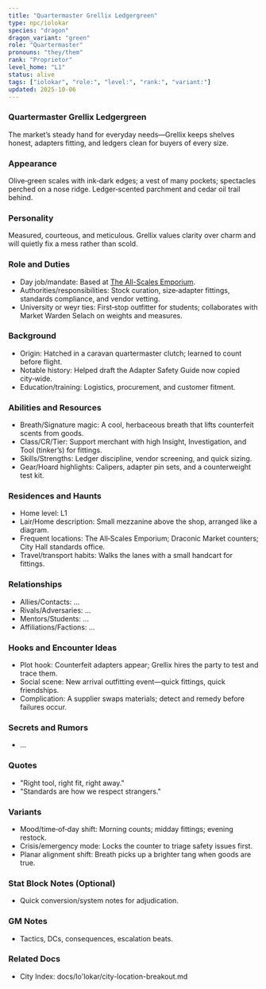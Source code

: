 ```yaml
---
title: "Quartermaster Grellix Ledgergreen"
type: npc/iolokar
species: "dragon"
dragon_variant: "green"
role: "Quartermaster"
pronouns: "they/them"
rank: "Proprietor"
level_home: "L1"
status: alive
tags: ["iolokar", "role:", "level:", "rank:", "variant:"]
updated: 2025-10-06
---
```

### Quartermaster Grellix Ledgergreen

The market’s steady hand for everyday needs—Grellix keeps shelves honest, adapters fitting, and ledgers clean for buyers of every size.

### Appearance

Olive‑green scales with ink‑dark edges; a vest of many pockets; spectacles perched on a nose ridge. Ledger‑scented parchment and cedar oil trail behind.

### Personality

Measured, courteous, and meticulous. Grellix values clarity over charm and will quietly fix a mess rather than scold.

### Role and Duties

- Day job/mandate: Based at [The All-Scales Emporium](docs/Io'lokar/Locations/the-all-scales-emporium.md).
- Authorities/responsibilities: Stock curation, size‑adapter fittings, standards compliance, and vendor vetting.
- University or weyr ties: First‑stop outfitter for students; collaborates with Market Warden Selach on weights and measures.

### Background

- Origin: Hatched in a caravan quartermaster clutch; learned to count before flight.
- Notable history: Helped draft the Adapter Safety Guide now copied city‑wide.
- Education/training: Logistics, procurement, and customer fitment.

### Abilities and Resources

- Breath/Signature magic: A cool, herbaceous breath that lifts counterfeit scents from goods.
- Class/CR/Tier: Support merchant with high Insight, Investigation, and Tool (tinker’s) for fittings.
- Skills/Strengths: Ledger discipline, vendor screening, and quick sizing.
- Gear/Hoard highlights: Calipers, adapter pin sets, and a counterweight test kit.

### Residences and Haunts

- Home level: L1
- Lair/Home description: Small mezzanine above the shop, arranged like a diagram.
- Frequent locations: The All‑Scales Emporium; Draconic Market counters; City Hall standards office.
- Travel/transport habits: Walks the lanes with a small handcart for fittings.

### Relationships

- Allies/Contacts: ...
- Rivals/Adversaries: ...
- Mentors/Students: ...
- Affiliations/Factions: ...

### Hooks and Encounter Ideas

- Plot hook: Counterfeit adapters appear; Grellix hires the party to test and trace them.
- Social scene: New arrival outfitting event—quick fittings, quick friendships.
- Complication: A supplier swaps materials; detect and remedy before failures occur.

### Secrets and Rumors

- ...

### Quotes

- "Right tool, right fit, right away."
- "Standards are how we respect strangers."

### Variants

- Mood/time‑of‑day shift: Morning counts; midday fittings; evening restock.
- Crisis/emergency mode: Locks the counter to triage safety issues first.
- Planar alignment shift: Breath picks up a brighter tang when goods are true.

### Stat Block Notes (Optional)

- Quick conversion/system notes for adjudication.

### GM Notes

- Tactics, DCs, consequences, escalation beats.

### Related Docs

- City Index: docs/Io'lokar/city-location-breakout.md

